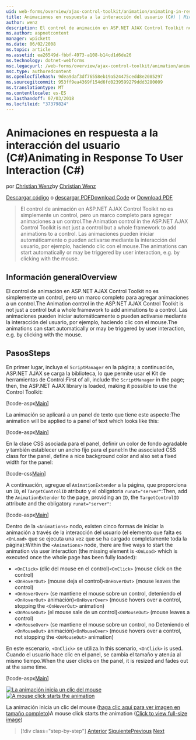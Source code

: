 ```yaml
---
uid: web-forms/overview/ajax-control-toolkit/animation/animating-in-response-to-user-interaction-cs
title: Animaciones en respuesta a la interacción del usuario (C#) | Microsoft Docs
author: wenz
description: El control de animación en ASP.NET AJAX Control Toolkit no es simplemente un control, pero un marco completo para agregar animaciones a un control. Las animaciones pueden star...
ms.author: aspnetcontent
manager: wpickett
ms.date: 06/02/2008
ms.topic: article
ms.assetid: ea26549d-fbbf-4973-a108-b14cd1d6de26
ms.technology: dotnet-webforms
msc.legacyurl: /web-forms/overview/ajax-control-toolkit/animation/animating-in-response-to-user-interaction-cs
msc.type: authoredcontent
ms.openlocfilehash: 9dea9daf3df76558eb19a524475cedd8e2085297
ms.sourcegitcommit: 953ff9ea4369f154d6fd0239599279ddd3280009
ms.translationtype: MT
ms.contentlocale: es-ES
ms.lasthandoff: 07/03/2018
ms.locfileid: "37379824"
---
```

<a name="animating-in-response-to-user-interaction-c"></a><span data-ttu-id="b5c28-104">Animaciones en respuesta a la interacción del usuario (C#)</span><span class="sxs-lookup"><span data-stu-id="b5c28-104">Animating in Response To User Interaction (C#)</span></span>
====================
<span data-ttu-id="b5c28-105">por [Christian Wenz](https://github.com/wenz)</span><span class="sxs-lookup"><span data-stu-id="b5c28-105">by [Christian Wenz](https://github.com/wenz)</span></span>

<span data-ttu-id="b5c28-106">[Descargar código](http://download.microsoft.com/download/f/9/a/f9a26acd-8df4-4484-8a18-199e4598f411/Animation6.cs.zip) o [descargar PDF](http://download.microsoft.com/download/6/7/1/6718d452-ff89-4d3f-a90e-c74ec2d636a3/animation6CS.pdf)</span><span class="sxs-lookup"><span data-stu-id="b5c28-106">[Download Code](http://download.microsoft.com/download/f/9/a/f9a26acd-8df4-4484-8a18-199e4598f411/Animation6.cs.zip) or [Download PDF](http://download.microsoft.com/download/6/7/1/6718d452-ff89-4d3f-a90e-c74ec2d636a3/animation6CS.pdf)</span></span>

> <span data-ttu-id="b5c28-107">El control de animación en ASP.NET AJAX Control Toolkit no es simplemente un control, pero un marco completo para agregar animaciones a un control.</span><span class="sxs-lookup"><span data-stu-id="b5c28-107">The Animation control in the ASP.NET AJAX Control Toolkit is not just a control but a whole framework to add animations to a control.</span></span> <span data-ttu-id="b5c28-108">Las animaciones pueden iniciar automáticamente o pueden activarse mediante la interacción del usuario, por ejemplo, haciendo clic con el mouse.</span><span class="sxs-lookup"><span data-stu-id="b5c28-108">The animations can start automatically or may be triggered by user interaction, e.g. by clicking with the mouse.</span></span>


## <a name="overview"></a><span data-ttu-id="b5c28-109">Información general</span><span class="sxs-lookup"><span data-stu-id="b5c28-109">Overview</span></span>

<span data-ttu-id="b5c28-110">El control de animación en ASP.NET AJAX Control Toolkit no es simplemente un control, pero un marco completo para agregar animaciones a un control.</span><span class="sxs-lookup"><span data-stu-id="b5c28-110">The Animation control in the ASP.NET AJAX Control Toolkit is not just a control but a whole framework to add animations to a control.</span></span> <span data-ttu-id="b5c28-111">Las animaciones pueden iniciar automáticamente o pueden activarse mediante la interacción del usuario, por ejemplo, haciendo clic con el mouse.</span><span class="sxs-lookup"><span data-stu-id="b5c28-111">The animations can start automatically or may be triggered by user interaction, e.g. by clicking with the mouse.</span></span>

## <a name="steps"></a><span data-ttu-id="b5c28-112">Pasos</span><span class="sxs-lookup"><span data-stu-id="b5c28-112">Steps</span></span>

<span data-ttu-id="b5c28-113">En primer lugar, incluya el `ScriptManager` en la página; a continuación, ASP.NET AJAX se carga la biblioteca, lo que permite usar el Kit de herramientas de Control:</span><span class="sxs-lookup"><span data-stu-id="b5c28-113">First of all, include the `ScriptManager` in the page; then, the ASP.NET AJAX library is loaded, making it possible to use the Control Toolkit:</span></span>

[!code-aspx[Main](animating-in-response-to-user-interaction-cs/samples/sample1.aspx)]

<span data-ttu-id="b5c28-114">La animación se aplicará a un panel de texto que tiene este aspecto:</span><span class="sxs-lookup"><span data-stu-id="b5c28-114">The animation will be applied to a panel of text which looks like this:</span></span>

[!code-aspx[Main](animating-in-response-to-user-interaction-cs/samples/sample2.aspx)]

<span data-ttu-id="b5c28-115">En la clase CSS asociada para el panel, definir un color de fondo agradable y también establecer un ancho fijo para el panel:</span><span class="sxs-lookup"><span data-stu-id="b5c28-115">In the associated CSS class for the panel, define a nice background color and also set a fixed width for the panel:</span></span>

[!code-css[Main](animating-in-response-to-user-interaction-cs/samples/sample3.css)]

<span data-ttu-id="b5c28-116">A continuación, agregue el `AnimationExtender` a la página, que proporciona un `ID`, el `TargetControlID` atributo y el obligatoria `runat="server"`:</span><span class="sxs-lookup"><span data-stu-id="b5c28-116">Then, add the `AnimationExtender` to the page, providing an `ID`, the `TargetControlID` attribute and the obligatory `runat="server"`:</span></span>

[!code-aspx[Main](animating-in-response-to-user-interaction-cs/samples/sample4.aspx)]

<span data-ttu-id="b5c28-117">Dentro de la `<Animations>` nodo, existen cinco formas de iniciar la animación a través de la interacción del usuario (el elemento que falta es `<OnLoad>` que se ejecuta una vez que se ha cargado completamente toda la página):</span><span class="sxs-lookup"><span data-stu-id="b5c28-117">Within the `<Animations>` node, there are five ways to start the animation via user interaction (the missing element is `<OnLoad>` which is executed once the whole page has been fully loaded):</span></span>

- <span data-ttu-id="b5c28-118">`<OnClick>` (clic del mouse en el control)</span><span class="sxs-lookup"><span data-stu-id="b5c28-118">`<OnClick>` (mouse click on the control)</span></span>
- <span data-ttu-id="b5c28-119">`<OnHoverOut>` (mouse deja el control)</span><span class="sxs-lookup"><span data-stu-id="b5c28-119">`<OnHoverOut>` (mouse leaves the control)</span></span>
- <span data-ttu-id="b5c28-120">`<OnHoverOver>` (se mantiene el mouse sobre un control, deteniendo el `<OnHoverOut>` animación)</span><span class="sxs-lookup"><span data-stu-id="b5c28-120">`<OnHoverOver>` (mouse hovers over a control, stopping the `<OnHoverOut>` animation)</span></span>
- <span data-ttu-id="b5c28-121">`<OnMouseOut>` (el mouse sale de un control)</span><span class="sxs-lookup"><span data-stu-id="b5c28-121">`<OnMouseOut>` (mouse leaves a control)</span></span>
- <span data-ttu-id="b5c28-122">`<OnMouseOver>` (se mantiene el mouse sobre un control, no Deteniendo el `<OnMouseOut>` animación)</span><span class="sxs-lookup"><span data-stu-id="b5c28-122">`<OnMouseOver>` (mouse hovers over a control, not stopping the `<OnMouseOut>` animation)</span></span>

<span data-ttu-id="b5c28-123">En este escenario, `<OnClick>` se utiliza.</span><span class="sxs-lookup"><span data-stu-id="b5c28-123">In this scenario, `<OnClick>` is used.</span></span> <span data-ttu-id="b5c28-124">Cuando el usuario hace clic en el panel, se cambia el tamaño y atenúa al mismo tiempo.</span><span class="sxs-lookup"><span data-stu-id="b5c28-124">When the user clicks on the panel, it is resized and fades out at the same time.</span></span>

[!code-aspx[Main](animating-in-response-to-user-interaction-cs/samples/sample5.aspx)]


<span data-ttu-id="b5c28-125">[![La animación inicia un clic del mouse](animating-in-response-to-user-interaction-cs/_static/image2.png)](animating-in-response-to-user-interaction-cs/_static/image1.png)</span><span class="sxs-lookup"><span data-stu-id="b5c28-125">[![A mouse click starts the animation](animating-in-response-to-user-interaction-cs/_static/image2.png)](animating-in-response-to-user-interaction-cs/_static/image1.png)</span></span>

<span data-ttu-id="b5c28-126">La animación inicia un clic del mouse ([haga clic aquí para ver imagen en tamaño completo](animating-in-response-to-user-interaction-cs/_static/image3.png))</span><span class="sxs-lookup"><span data-stu-id="b5c28-126">A mouse click starts the animation ([Click to view full-size image](animating-in-response-to-user-interaction-cs/_static/image3.png))</span></span>

> [!div class="step-by-step"]
> <span data-ttu-id="b5c28-127">[Anterior](picking-one-animation-out-of-a-list-cs.md)
> [Siguiente](disabling-actions-during-animation-cs.md)</span><span class="sxs-lookup"><span data-stu-id="b5c28-127">[Previous](picking-one-animation-out-of-a-list-cs.md)
[Next](disabling-actions-during-animation-cs.md)</span></span>
